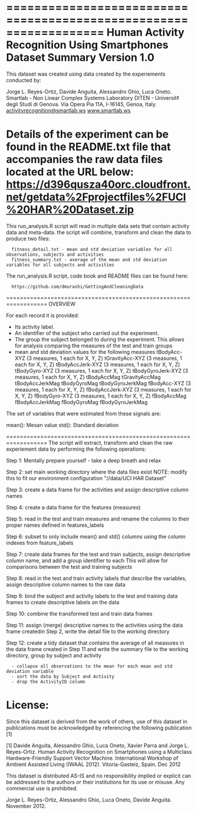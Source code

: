 ==================================================================
Human Activity Recognition Using Smartphones Dataset Summary   Version 1.0
==================================================================
This dataset was created using data created by the experiements conducted by:

Jorge L. Reyes-Ortiz, Davide Anguita, Alessandro Ghio, Luca Oneto.
Smartlab - Non Linear Complex Systems Laboratory
DITEN - Universit‡ degli Studi di Genova.
Via Opera Pia 11A, I-16145, Genoa, Italy.
activityrecognition@smartlab.ws
www.smartlab.ws

Details of the experiment can be found in the README.txt file that accompanies the raw data files located at the URL below:
       https://d396qusza40orc.cloudfront.net/getdata%2Fprojectfiles%2FUCI%20HAR%20Dataset.zip 
==================================================================

This run_analysis.R script will read in multiple data sets that contain activity data and meta-data. the script will
  combine, transform and clean the data to produce two files:

      fitness_detail.txt - mean and std deviation variables for all observations, subjects and activities
      fitness_summary.txt - average of the mean and std deviation variables for all subjects and activities

The run_analysis.R script, code book and README files can be found here: 
      
      https://github.com/dmurashi/GettingAndCleaningData

==================================================================
OVERVIEW

For each record it is provided:
  - Its activity label. 
  - An identifier of the subject who carried out the experiment.
  - The group the subject belonged to during the experiment. This allows for analysis comparing the measures of the test and train groups
  - mean and std deviation values for the following measures
      tBodyAcc-XYZ (3 measures, 1 each for X, Y, Z)
      tGravityAcc-XYZ (3 measures, 1 each for X, Y, Z)
      tBodyAccJerk-XYZ (3 measures, 1 each for X, Y, Z)
      tBodyGyro-XYZ (3 measures, 1 each for X, Y, Z)
      tBodyGyroJerk-XYZ (3 measures, 1 each for X, Y, Z)
      tBodyAccMag
      tGravityAccMag
      tBodyAccJerkMag
      tBodyGyroMag
      tBodyGyroJerkMag
      fBodyAcc-XYZ (3 measures, 1 each for X, Y, Z)
      fBodyAccJerk-XYZ (3 measures, 1 each for X, Y, Z)
      fBodyGyro-XYZ (3 measures, 1 each for X, Y, Z)
      fBodyAccMag
      fBodyAccJerkMag
      fBodyGyroMag
      fBodyGyroJerkMag

The set of variables that were estimated from these signals are: 

mean(): Mesan value
std(): Standard deviation

==================================================================
The script will extract, transform and clean the raw experiement data by performing the following operations:

 Step 1: Mentally prepare yourself - take a deep breath and relax  
 
 Step 2: set main working directory where the data files exist NOTE: modify this to fit our environment configuration
   "/<your directory>/data/UCI HAR Dataset"
  
 Step 3: create a data frame for the activities and assign descriptive column names
  
 Step 4: create a data frame for the features (measures) 
  
 Step 5:  read in the test and train measures and rename the columns to their proper names defined in features_labels
  
 Step 6: subset to only include mean() and std() columns using the column indexes from feature_labels 

 Step 7: create data frames for the test and train subjects, assign descriptive column name, and add a group identifier to each 
            This will allow for comparisons between the test and training subjects
   
 Step 8: read in the test and train activity labels that describe the variables, assign descriptive column names to the raw data

 Step 9: bind the subject and activity labels to the test and training data frames to create descriptive labels on the data

 Step 10: combine the transformed test and train data frames

 Step 11: assign (merge) descriptive names to the activities using the data frame createdin Step 2, 
      write the detail file to the working directory

 Step 12: create a tidy dataset that contains the average of all measures in the data frame created in Step 11 
         and write the summary file to the working directory, group by subject and activity 
     
      - collapse all observations to the mean for each mean and std deviation variable
      - sort the data by Subject and Activity   
      - drop the ActivityID column


License:
============================================================
Since this dataset is derived from the work of others, use of this dataset in publications must be acknowledged by referencing the following publication [1] 

[1] Davide Anguita, Alessandro Ghio, Luca Oneto, Xavier Parra and Jorge L. Reyes-Ortiz. Human Activity Recognition on Smartphones using a Multiclass Hardware-Friendly Support Vector Machine. International Workshop of Ambient Assisted Living (IWAAL 2012). Vitoria-Gasteiz, Spain. Dec 2012

This dataset is distributed AS-IS and no responsibility implied or explicit can be addressed to the authors or their institutions for its use or misuse. Any commercial use is prohibited.

Jorge L. Reyes-Ortiz, Alessandro Ghio, Luca Oneto, Davide Anguita. November 2012.